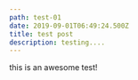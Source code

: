 ```yaml
---
path: test-01
date: 2019-09-01T06:49:24.500Z
title: test post
description: testing....
---
```

this is an awesome test!
